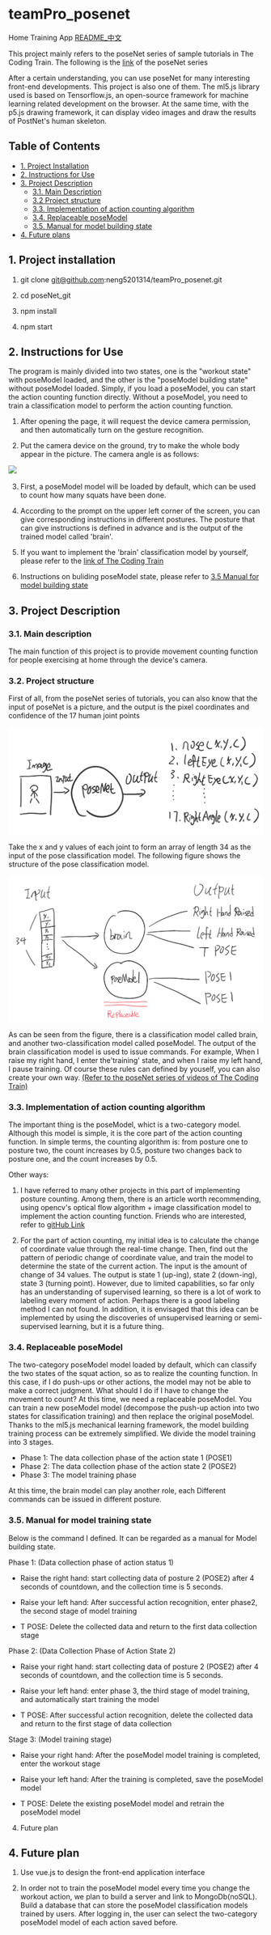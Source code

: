 
# teamPro_posenet 
Home Training App [README_中文](README.md)

This project mainly refers to the poseNet series of sample tutorials in The Coding Train. The following is the [link](https://www.youtube.com/watch?v=OIo-DIOkNVg) of the poseNet series 

After a certain understanding, you can use poseNet for many interesting front-end developments. This project is also one of them. The ml5.js library used is based on Tensorflow.js, an open-source framework for machine learning related development on the browser. At the same time, with the p5.js drawing framework, it can display video images and draw the results of PostNet's human skeleton. 

## Table of Contents
 * [1. Project Installation](#y1)
 * [2. Instructions for Use](#y2) 
 * [3. Project Description](#y3) 
    * [3.1. Main Description](#y31) 
    * [3.2 Project structure](#y32) 
    * [3.3. Implementation of action counting algorithm](#y33) 
    * [3.4. Replaceable poseModel](#y34) 
    * [3.5. Manual for model building state](#y35) 
* [4. Future plans](#y4)

<h2 id=y1> 1. Project installation  </h2>


1. git clone git@github.com:neng5201314/teamPro_posenet.git

2. cd poseNet_git

3. npm install

4. npm start

<h2 id=y2> 2. Instructions for Use  </h2>

The program is mainly divided into two states, one is the "workout state" with poseModel loaded, and the other is the "poseModel building state" without poseModel loaded. Simply, if you load a poseModel, you can start the action counting function directly. Without a poseModel, you need to train a classification model to perform the action counting function. 

1. After opening the page, it will request the device camera permission, and then automatically turn on the gesture recognition. 

2. Put the camera device on the ground, try to make the whole body appear in the picture. The camera angle is as follows: 

<img src="MD_images/ready.png" width="300"></img>

3. First, a poseModel model will be loaded by default, which can be used to count how many squats have been done. 

4. According to the prompt on the upper left corner of the screen, you can give corresponding instructions in different postures. The posture that can give instructions is defined in advance and is the output of the trained model called 'brain'. 

5. If you want to implement the 'brain' classification model by yourself, please refer to the [link of The Coding Train](https://www.youtube.com/watch?v=OIo-DIOkNVg)  

6. Instructions on buliding poseModel state, please refer to [3.5 Manual for model building state](#35)



<h2 id=y3> 3. Project Description  </h2>
 
 <h3 id="y31"> 3.1. Main description</h3>

 The main function of this project is to provide movement counting function for people exercising at home through the device's camera. 
 
 <h3 id="y32">  3.2. Project structure </h3>

 First of all, from the poseNet series of tutorials, you can also know that the input of poseNet is a picture, and the output is the pixel coordinates and confidence of the 17 human joint points
 
 ![poseNetIO](MD_images/poseNetIO.png) 
 
 Take the x and y values ​​of each joint to form an array of length 34 as the input of the pose classification model. The following figure shows the structure of the pose classification model.

 ![BP](MD_images/BP.png) 
 
 As can be seen from the figure, there is a classification model called brain, and another two-classification model called poseModel. The output of the brain classification model is used to issue commands. For example, When I raise my right hand, I enter the'training' state, and when I raise my left hand, I pause training. Of course these rules can defined by youself, you can also create your own way. [(Refer to the poseNet series of videos of The Coding Train)](https://www.youtube.com/watch?v=OIo-DIOkNVg)
 
 <h3 id="y33">   3.3. Implementation of action counting algorithm </h3>

 The important thing is the poseModel, whict is a two-category model. Although this model is simple, it is the core part of the action counting function. In simple terms, the counting algorithm is: from posture one to posture two, the count increases by 0.5, posture two changes back to posture one, and the count increases by 0.5.

 Other ways:

 1. I have referred to many other projects in this part of implementing posture counting. Among them, there is an article worth recommending, using opencv's optical flow algorithm + image classification model to implement the action counting function. Friends who are interested, refer to [gitHub Link](https://github.com/artkulakworkout-movement-counting)

 2. For the part of action counting, my initial idea is to calculate the change of coordinate value through the real-time change. Then, find out the pattern of periodic change of coordinate value, and train the model to determine the state of the current action. The input is the amount of change of 34 values. The output is state 1 (up-ing), state 2 (down-ing), state 3 (turning point). However, due to limited capabilities, so far only has an understanding of supervised learning, so there is a lot of work to labeling every moment of action. Perhaps there is a good labeling method I can not found. In addition, it is envisaged that this idea can be implemented by using the discoveries of unsupervised learning or semi-supervised learning, but it is a future thing.
 
 <h3 id="y34">  3.4. Replaceable poseModel </h3>
 
 The two-category poseModel model loaded by default, which can  classify the two states of the squat action, so as to realize the counting function. In this case, if I do push-ups or other actions, the model may not be able to make a correct judgment.
 What should I do if I have to change the movement to count? At this time, we need a replaceable poseModel. You can train a new poseModel model (decompose the push-up action into two states for classification training) and then replace the original poseModel. Thanks to the ml5.js mechanical learning framework, the model building training process can be extremely simplified. We divide the model training into 3 stages. 
 * Phase 1: The data collection phase of the action state 1 (POSE1) 
 * Phase 2: The data collection phase of the action state 2 (POSE2) 
 * Phase 3: The model training phase 
 
 At this time, the brain model can play another role, each Different commands can be issued in different posture. 
 
 <h3 id="y35">  3.5. Manual for model training state </h3>
 
 Below is the command I defined. It can be regarded as a manual for Model building state.

 Phase 1: (Data collection phase of action status 1)

 * Raise the right hand: start collecting data of posture 2 (POSE2) after 4 seconds of countdown, and the collection time is 5 seconds.
 
 * Raise your left hand: After successful action recognition, enter phase2, the second stage of model training 
 
 * T POSE: Delete the collected data and return to the first data collection stage

 Phase 2: (Data Collection Phase of Action State 2)

 * Raise your right hand: start collecting data of posture 2 (POSE2) after 4 seconds of countdown, and the collection time is 5 seconds.

 * Raise your left hand: 
 enter phase 3, the third stage of model training, and automatically start training the model 

 * T POSE: After successful action recognition, delete the collected data and return to the first stage of data collection

 Stage 3: (Model training stage) 

 * Raise your right hand: After the poseModel model training is completed, enter the workout stage

 * Raise your left hand: After the training is completed, save the poseModel model 
 
 * T POSE: Delete the existing poseModel model and retrain the poseModel model 
 
 4. Future plan 
<h2 id=y4> 4. Future plan  </h2>


 1. Use vue.js to design the front-end application interface

 2. In order not to train the poseModel model every time you change the workout action, we plan to build a server and link to MongoDb(noSQL). Build a database that can store the poseModel classification models trained by users. After logging in, the user can select the two-category poseModel model of each action saved before.

